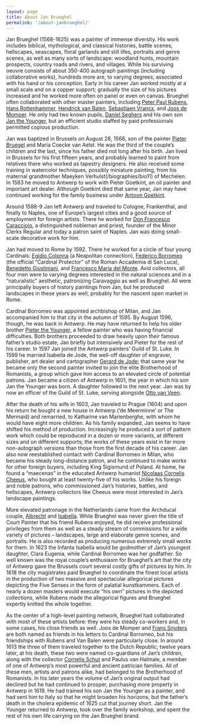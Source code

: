 ```yaml
---
layout: page
title: About Jan Brueghel
permalink: '/about-janbrueghel/'
---
```


Jan Brueghel (1568-1625) was a painter of immense diversity. His work includes biblical, mythological, and classical histories, battle scenes, hellscapes, seascapes, floral garlands and still lifes, portraits and genre scenes, as well as many sorts of landscape: woodland hunts, mountain prospects, country roads and rivers, and villages. While his surviving oeuvre consists of about 350-400 autograph paintings (including collaborative works), hundreds more are, to varying degrees, associated with his hand or his conception. Early in his career Jan worked mostly at a small scale and on a copper support; gradually the size of his pictures increased and he worked more often on panel or even on canvas. Brueghel often collaborated with other master painters, including [Peter Paul Rubens](/biographies/bio51), [Hans Rottenhammer](/biographies/bio53), [Hendrick van Balen](/biographies/bio51), [Sebastiaen Vrancx](/biographies/bio48), and [Joos de Momper](/biographies/bio54). He only had two known pupils, [Daniel Seghers](/biographies/bio31) and his own son [Jan the Younger](/biographies/bio52), but an efficient studio staffed by paid professionals permitted copious production.

Jan was baptized in Brussels on August 28, 1568, son of the painter [Pieter Bruegel](/about-pieterbruegel) and Maria Coecke van Aelst. He was the third of the couple’s children and the last, since his father died not long after his birth. Jan lived in Brussels for his first fifteen years, and probably learned to paint from relatives there who worked as tapestry designers. He also received some training in watercolor techniques, possibly miniature painting, from his maternal grandmother Maeyken Verhulst(/biographies/bio11) of Mechelen. In 1583 he moved to Antwerp to work with Pieter Goetkint, an oil painter and important art dealer. Although Goetkint died that same year, Jan may have continued working for the family business under [Antoon Goetkint](/biographies/bio5).

Around 1588-9 Jan left Antwerp and traveled to Cologne, Frankenthal, and finally to Naples, one of Europe’s largest cities and a good source of employment for foreign artists. There he worked for [Don Francesco Caracciolo](/biographies/bio7), a distinguished nobleman and priest, founder of the Minor Clerks Regular and today a patron saint of Naples. Jan was doing small-scale decorative work for him.

Jan had moved to Rome by 1592. There he worked for a circle of four young Cardinals: [Egidio Colonna](/biographies/bio9) (a Neapolitan connection), [Federico Borromeo](/biographies/bio33) (the official “Cardinal Protector” of the Roman Accademia di San Luca), [Benedetto Giustiniani](/biographies/bio6), and [Francesco Maria del Monte](/biographies/bio27). Avid collectors, all four men were to varying degrees interested in the natural sciences and in a “naturalistic” aesthetic, patronizing Caravaggio as well as Brueghel. All were principally buyers of history paintings from Jan, but he produced landscapes in these years as well, probably for the nascent open market in Rome.

Cardinal Borromeo was appointed archbishop of Milan, and Jan accompanied him to that city in the autumn of 1595. By August 1596, though, he was back in Antwerp. He may have returned to help his older brother [Pieter the Younger](/biographies/bio14), a fellow painter who was having financial difficulties. Both brothers proceeded to draw heavily upon their famous father’s studio estate, Jan briefly but intensively and Pieter for the rest of his career. In 1597 Jan joined the Antwerp painters’ Guild of St. Luke. In 1599 he married Isabella de Jode, the well-off daughter of engraver, publisher, art dealer and cartographer [Gerard de Jode](/biographies/bio13); that same year he became only the second painter invited to join the elite Brotherhood of Romanists, a group which gave him access to an elevated circle of potential patrons. Jan became a citizen of Antwerp in 1601, the year in which his son Jan the Younger was born. A daughter followed in the next year. Jan was by now an officer of the Guild of St. Luke, serving alongside [Otto van Veen](/biographies/bio47).

After the death of his wife in 1603, Jan traveled to Prague (1604) and upon his return he bought a new house in Antwerp (‘de Meerminne’ or The Mermaid) and remarried, to Katharine van Marienberghe, with whom he would have eight more children. As his family expanded, Jan seems to have shifted his method of production. Increasingly he produced a sort of pattern work which could be reproduced in a dozen or more variants, at different sizes and on different supports; the works of these years exist in far more non-autograph versions than those from the first decade of his career. Jan also now reestablished contact with Cardinal Borromeo in Milan, who became his steady long-distance patron, and he continued to make works for other foreign buyers, including King Sigismund of Poland. At home, he found a “maecenas” in the educated Antwerp humanist [Nicolaas Cornelis Cheeus](/biographies/bio10), who bought at least twenty-five of his works. Unlike his foreign and noble patrons, who commissioned Jan’s histories, battles, and hellscapes, Antwerp collectors like Cheeus were most interested in Jan’s landscape paintings.

More elevated patronage in the Netherlands came from the Archducal couple, [Albrecht](/biographies/bio26) and [Isabella](/biographies/bio2). While Brueghel was never given the title of Court Painter that his friend Rubens enjoyed, he did receive professional privileges from them as well as a steady stream of commissions for a wide variety of pictures – landscapes, large and elaborate genre scenes, and portraits. He is also recorded as producing numerous extremely small works for them. In 1623 the Infanta Isabella would be godmother of Jan’s youngest daughter, Clara Eugenia, while Cardinal Borromeo was her godfather. So well known was the royal couple’s enthusiasm for Brueghel’s art that the city of Antwerp gave the Brussels court several costly gifts of pictures by him. In 1618 the city magistrates paid Brueghel to coordinate the finest local artists in the production of two massive and spectacular allegorical pictures depicting the Five Senses in the form of palatial kunstkammers. Each of nearly a dozen masters would execute “his own” pictures in the depicted collections, while Rubens made the allegorical figures and Brueghel expertly knitted the whole together.

As the center of a high-level painting network, Brueghel had collaborated with most of these artists before: they were his steady co-workers and, in some cases, his close friends as well. Joos de Momper and [Frans Snyders](/biographies/bio46) are both named as friends in his letters to Cardinal Borromeo, but his friendships with Rubens and Van Balen were particularly close. In around 1613 the three of them traveled together to the Dutch Republic; twelve years later, at his death, these two were named co-guardians of Jan’s children, along with the collector [Cornelis Schut](/biographies/bio30) and Paulus van Halmale, a member of one of Antwerp’s most powerful and ancient patrician families. All of these men, artists and patrons alike, had belonged to the Brotherhood of Romanists. In his later years the volume of Jan’s original output had declined but he had continued to prosper, purchasing more property in Antwerp in 1619. He had trained his son Jan the Younger as a painter, and had sent him to Italy so that he might broaden his horizons, but the father’s death in the cholera epidemic of 1625 cut that journey short. Jan the Younger returned to Antwerp, took over the family workshop, and spent the rest of his own life carrying on the Jan Brueghel brand.